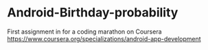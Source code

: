 # Android-Birthday-probability
First assignment in for a coding marathon on Coursera
https://www.coursera.org/specializations/android-app-development
